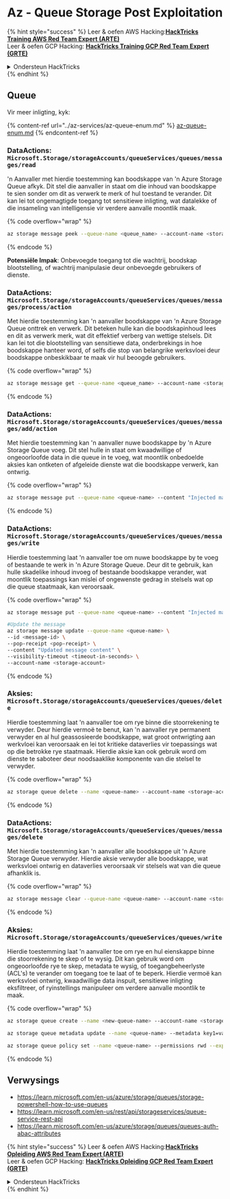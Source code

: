 # Az - Queue Storage Post Exploitation

{% hint style="success" %}
Leer & oefen AWS Hacking:<img src="../../../.gitbook/assets/image (1) (1) (1) (1).png" alt="" data-size="line">[**HackTricks Training AWS Red Team Expert (ARTE)**](https://training.hacktricks.xyz/courses/arte)<img src="../../../.gitbook/assets/image (1) (1) (1) (1).png" alt="" data-size="line">\
Leer & oefen GCP Hacking: <img src="../../../.gitbook/assets/image (2) (1).png" alt="" data-size="line">[**HackTricks Training GCP Red Team Expert (GRTE)**<img src="../../../.gitbook/assets/image (2) (1).png" alt="" data-size="line">](https://training.hacktricks.xyz/courses/grte)

<details>

<summary>Ondersteun HackTricks</summary>

* Kyk na die [**subskripsie planne**](https://github.com/sponsors/carlospolop)!
* **Sluit aan by die** 💬 [**Discord groep**](https://discord.gg/hRep4RUj7f) of die [**telegram groep**](https://t.me/peass) of **volg** ons op **Twitter** 🐦 [**@hacktricks\_live**](https://twitter.com/hacktricks_live)**.**
* **Deel hacking truuks deur PRs in te dien na die** [**HackTricks**](https://github.com/carlospolop/hacktricks) en [**HackTricks Cloud**](https://github.com/carlospolop/hacktricks-cloud) github repos.

</details>
{% endhint %}

## Queue

Vir meer inligting, kyk:

{% content-ref url="../az-services/az-queue-enum.md" %}
[az-queue-enum.md](../az-services/az-queue-enum.md)
{% endcontent-ref %}

### DataActions: `Microsoft.Storage/storageAccounts/queueServices/queues/messages/read`

'n Aanvaller met hierdie toestemming kan boodskappe van 'n Azure Storage Queue afkyk. Dit stel die aanvaller in staat om die inhoud van boodskappe te sien sonder om dit as verwerk te merk of hul toestand te verander. Dit kan lei tot ongemagtigde toegang tot sensitiewe inligting, wat datalekke of die insameling van intelligensie vir verdere aanvalle moontlik maak. 

{% code overflow="wrap" %}
```bash
az storage message peek --queue-name <queue_name> --account-name <storage_account>
```
{% endcode %}

**Potensiële Impak**: Onbevoegde toegang tot die wachtrij, boodskap blootstelling, of wachtrij manipulasie deur onbevoegde gebruikers of dienste.

### DataActions: `Microsoft.Storage/storageAccounts/queueServices/queues/messages/process/action`

Met hierdie toestemming kan 'n aanvaller boodskappe van 'n Azure Storage Queue onttrek en verwerk. Dit beteken hulle kan die boodskapinhoud lees en dit as verwerk merk, wat dit effektief verberg van wettige stelsels. Dit kan lei tot die blootstelling van sensitiewe data, onderbrekings in hoe boodskappe hanteer word, of selfs die stop van belangrike werksvloei deur boodskappe onbeskikbaar te maak vir hul beoogde gebruikers.

{% code overflow="wrap" %}
```bash
az storage message get --queue-name <queue_name> --account-name <storage_account>
```
{% endcode %}

### DataActions: `Microsoft.Storage/storageAccounts/queueServices/queues/messages/add/action`

Met hierdie toestemming kan 'n aanvaller nuwe boodskappe by 'n Azure Storage Queue voeg. Dit stel hulle in staat om kwaadwillige of ongeoorloofde data in die queue in te voeg, wat moontlik onbedoelde aksies kan ontketen of afgeleide dienste wat die boodskappe verwerk, kan ontwrig.

{% code overflow="wrap" %}
```bash
az storage message put --queue-name <queue-name> --content "Injected malicious message" --account-name <storage-account>
```
{% endcode %}

### DataActions: `Microsoft.Storage/storageAccounts/queueServices/queues/messages/write`

Hierdie toestemming laat 'n aanvaller toe om nuwe boodskappe by te voeg of bestaande te werk in 'n Azure Storage Queue. Deur dit te gebruik, kan hulle skadelike inhoud invoeg of bestaande boodskappe verander, wat moontlik toepassings kan mislei of ongewenste gedrag in stelsels wat op die queue staatmaak, kan veroorsaak.

{% code overflow="wrap" %}
```bash
az storage message put --queue-name <queue-name> --content "Injected malicious message" --account-name <storage-account>

#Update the message
az storage message update --queue-name <queue-name> \
--id <message-id> \
--pop-receipt <pop-receipt> \
--content "Updated message content" \
--visibility-timeout <timeout-in-seconds> \
--account-name <storage-account>
```
{% endcode %}

### Aksies: `Microsoft.Storage/storageAccounts/queueServices/queues/delete`

Hierdie toestemming laat 'n aanvaller toe om rye binne die stoorrekening te verwyder. Deur hierdie vermoë te benut, kan 'n aanvaller rye permanent verwyder en al hul geassosieerde boodskappe, wat groot ontwrigting aan werkvloei kan veroorsaak en lei tot kritieke dataverlies vir toepassings wat op die betrokke rye staatmaak. Hierdie aksie kan ook gebruik word om dienste te saboteer deur noodsaaklike komponente van die stelsel te verwyder.

{% code overflow="wrap" %}
```bash
az storage queue delete --name <queue-name> --account-name <storage-account>
```
{% endcode %}

### DataActions: `Microsoft.Storage/storageAccounts/queueServices/queues/messages/delete`

Met hierdie toestemming kan 'n aanvaller alle boodskappe uit 'n Azure Storage Queue verwyder. Hierdie aksie verwyder alle boodskappe, wat werksvloei ontwrig en dataverlies veroorsaak vir stelsels wat van die queue afhanklik is.

{% code overflow="wrap" %}
```bash
az storage message clear --queue-name <queue-name> --account-name <storage-account>
```
{% endcode %}

### Aksies: `Microsoft.Storage/storageAccounts/queueServices/queues/write`

Hierdie toestemming laat 'n aanvaller toe om rye en hul eienskappe binne die stoorrekening te skep of te wysig. Dit kan gebruik word om ongeoorloofde rye te skep, metadata te wysig, of toegangbeheerlyste (ACL's) te verander om toegang toe te laat of te beperk. Hierdie vermoë kan werksvloei ontwrig, kwaadwillige data inspuit, sensitiewe inligting eksfiltreer, of ryinstellings manipuleer om verdere aanvalle moontlik te maak.

{% code overflow="wrap" %}
```bash
az storage queue create --name <new-queue-name> --account-name <storage-account>

az storage queue metadata update --name <queue-name> --metadata key1=value1 key2=value2 --account-name <storage-account>

az storage queue policy set --name <queue-name> --permissions rwd --expiry 2024-12-31T23:59:59Z --account-name <storage-account>
```
{% endcode %}

## Verwysings

* https://learn.microsoft.com/en-us/azure/storage/queues/storage-powershell-how-to-use-queues
* https://learn.microsoft.com/en-us/rest/api/storageservices/queue-service-rest-api
* https://learn.microsoft.com/en-us/azure/storage/queues/queues-auth-abac-attributes

{% hint style="success" %}
Leer & oefen AWS Hacking:<img src="../../../.gitbook/assets/image (1) (1) (1) (1).png" alt="" data-size="line">[**HackTricks Opleiding AWS Red Team Expert (ARTE)**](https://training.hacktricks.xyz/courses/arte)<img src="../../../.gitbook/assets/image (1) (1) (1) (1).png" alt="" data-size="line">\
Leer & oefen GCP Hacking: <img src="../../../.gitbook/assets/image (2) (1).png" alt="" data-size="line">[**HackTricks Opleiding GCP Red Team Expert (GRTE)**<img src="../../../.gitbook/assets/image (2) (1).png" alt="" data-size="line">](https://training.hacktricks.xyz/courses/grte)

<details>

<summary>Ondersteun HackTricks</summary>

* Kyk na die [**subskripsie planne**](https://github.com/sponsors/carlospolop)!
* **Sluit aan by die** 💬 [**Discord groep**](https://discord.gg/hRep4RUj7f) of die [**telegram groep**](https://t.me/peass) of **volg** ons op **Twitter** 🐦 [**@hacktricks\_live**](https://twitter.com/hacktricks_live)**.**
* **Deel hacking truuks deur PRs in te dien na die** [**HackTricks**](https://github.com/carlospolop/hacktricks) en [**HackTricks Cloud**](https://github.com/carlospolop/hacktricks-cloud) github repos.

</details>
{% endhint %}
